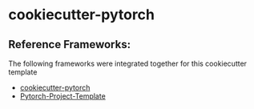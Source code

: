 # cookiecutter-pytorch

## Reference Frameworks:
The following frameworks were integrated together for this cookiecutter template
* [cookiecutter-pytorch](https://github.com/daemonslayer/cookiecutter-pytorch)
* [Pytorch-Project-Template](https://github.com/moemen95/Pytorch-Project-Template)

